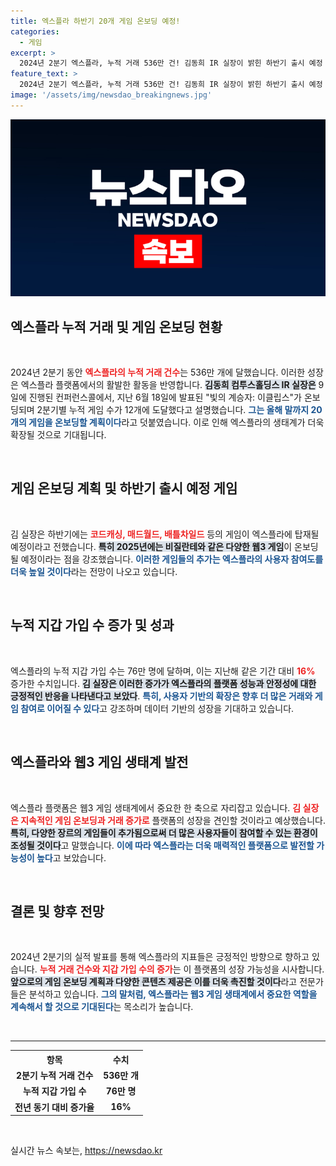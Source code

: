 ```yaml
---
title: 엑스플라 하반기 20개 게임 온보딩 예정!
categories:
  - 게임
excerpt: >
  2024년 2분기 엑스플라, 누적 거래 536만 건! 김동희 IR 실장이 밝힌 하반기 출시 예정 게임들은 어떤 것일까? 엑스플라의 미래와 목표, 지금 바로 확인해보세요!
feature_text: >
  2024년 2분기 엑스플라, 누적 거래 536만 건! 김동희 IR 실장이 밝힌 하반기 출시 예정 게임들은 어떤 것일까? 엑스플라의 미래와 목표, 지금 바로 확인해보세요!
image: '/assets/img/newsdao_breakingnews.jpg'
---
```


<p><img src="/assets/img/newsdao_breakingnews.jpg" alt="ranknews 속보" /></p>

<h2 data-ke-size="size26">엑스플라 누적 거래 및 게임 온보딩 현황</h2>

<p data-ke-size="size16">&nbsp;</p>

<p data-ke-size="size16">2024년 2분기 동안 <b><span style="color: #ee2323;">엑스플라의 누적 거래 건수</span></b>는 536만 개에 달했습니다. 이러한 성장은 엑스플라 플랫폼에서의 활발한 활동을 반영합니다. <b><span style="background-color: #21538527;">김동희 컴투스홀딩스 IR 실장은</span></b> 9일에 진행된 컨퍼런스콜에서, 지난 6월 18일에 발표된 "빛의 계승자: 이클립스"가 온보딩되며 2분기별 누적 게임 수가 12개에 도달했다고 설명했습니다. <b><span style="color: #1a5490;">그는 올해 말까지 20개의 게임을 온보딩할 계획이다</span></b>라고 덧붙였습니다. 이로 인해 엑스플라의 생태계가 더욱 확장될 것으로 기대됩니다.</p>

<p data-ke-size="size16">&nbsp;</p>

<h2 data-ke-size="size26">게임 온보딩 계획 및 하반기 출시 예정 게임</h2>

<p data-ke-size="size16">&nbsp;</p>

<p data-ke-size="size16">김 실장은 하반기에는 <b><span style="color: #ee2323;">코드캐싱, 매드월드, 배틀차일드</span></b> 등의 게임이 엑스플라에 탑재될 예정이라고 전했습니다. <b><span style="background-color: #21538527;">특히 2025년에는 비질란테와 같은 다양한 웹3 게임</span></b>이 온보딩될 예정이라는 점을 강조했습니다. <b><span style="color: #1a5490;">이러한 게임들의 추가는 엑스플라의 사용자 참여도를 더욱 높일 것이다</span></b>라는 전망이 나오고 있습니다.</p>

<p data-ke-size="size16">&nbsp;</p>

<h2 data-ke-size="size26">누적 지갑 가입 수 증가 및 성과</h2>

<p data-ke-size="size16">&nbsp;</p>

<p data-ke-size="size16">엑스플라의 누적 지갑 가입 수는 76만 명에 달하며, 이는 지난해 같은 기간 대비 <b><span style="color: #ee2323;">16%</s></b> 증가한 수치입니다. <b><span style="background-color: #21538527;">김 실장은 이러한 증가가 엑스플라의 플랫폼 성능과 안정성에 대한 긍정적인 반응을 나타낸다고 보았다</span></b>. <b><span style="color: #1a5490;">특히, 사용자 기반의 확장은 향후 더 많은 거래와 게임 참여로 이어질 수 있다</span></b>고 강조하며 데이터 기반의 성장을 기대하고 있습니다.</p>

<p data-ke-size="size16">&nbsp;</p>

<h2 data-ke-size="size26">엑스플라와 웹3 게임 생태계 발전</h2>

<p data-ke-size="size16">&nbsp;</p>

<p data-ke-size="size16">엑스플라 플랫폼은 웹3 게임 생태계에서 중요한 한 축으로 자리잡고 있습니다. <b><span style="color: #ee2323;">김 실장은 지속적인 게임 온보딩과 거래 증가로</span></b> 플랫폼의 성장을 견인할 것이라고 예상했습니다. <b><span style="background-color: #21538527;">특히, 다양한 장르의 게임들이 추가됨으로써 더 많은 사용자들이 참여할 수 있는 환경이 조성될 것이다</span></b>고 말했습니다. <b><span style="color: #1a5490;">이에 따라 엑스플라는 더욱 매력적인 플랫폼으로 발전할 가능성이 높다</span></b>고 보았습니다.</p>

<p data-ke-size="size16">&nbsp;</p>

<h2 data-ke-size="size26">결론 및 향후 전망</h2>

<p data-ke-size="size16">&nbsp;</p>

<p data-ke-size="size16">2024년 2분기의 실적 발표를 통해 엑스플라의 지표들은 긍정적인 방향으로 향하고 있습니다. <b><span style="color: #ee2323;">누적 거래 건수와 지갑 가입 수의 증가</span></b>는 이 플랫폼의 성장 가능성을 시사합니다. <b><span style="background-color: #21538527;">앞으로의 게임 온보딩 계획과 다양한 콘텐츠 제공은 이를 더욱 촉진할 것이다</span></b>라고 전문가들은 분석하고 있습니다. <b><span style="color: #1a5490;">그의 말처럼, 엑스플라는 웹3 게임 생태계에서 중요한 역할을 계속해서 할 것으로 기대된다</span></b>는 목소리가 높습니다.</p>

<p data-ke-size="size16">&nbsp;</p>

<hr />

<table style="width: 100%; border-collapse: collapse;">
  <tr>
    <th style="text-align: center;">항목</th>
    <th style="text-align: center;">수치</th>
  </tr>
  <tr>
    <td style="text-align: center; height: 17px;"><b>2분기 누적 거래 건수</b></td>
    <td style="text-align: center; height: 17px;"><b>536만 개</b></td>
  </tr>
  <tr>
    <td style="text-align: center; height: 17px;"><b>누적 지갑 가입 수</b></td>
    <td style="text-align: center; height: 17px;"><b>76만 명</b></td>
  </tr>
  <tr>
    <td style="text-align: center; height: 17px;"><b>전년 동기 대비 증가율</b></td>
    <td style="text-align: center; height: 17px;"><b>16%</b></td>
  </tr>
</table>

<p data-ke-size="size16">&nbsp;</p>
실시간 뉴스 속보는, <a href="https://newsdao.kr" rel="dofollow">https://newsdao.kr</a>


